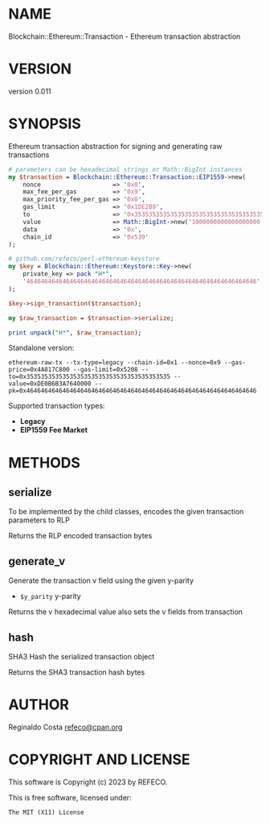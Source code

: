 # NAME

Blockchain::Ethereum::Transaction - Ethereum transaction abstraction

# VERSION

version 0.011

# SYNOPSIS

Ethereum transaction abstraction for signing and generating raw transactions

```perl
# parameters can be hexadecimal strings or Math::BigInt instances
my $transaction = Blockchain::Ethereum::Transaction::EIP1559->new(
    nonce                    => '0x0',
    max_fee_per_gas          => '0x9',
    max_priority_fee_per_gas => '0x0',
    gas_limit                => '0x1DE2B9',
    to                       => '0x3535353535353535353535353535353535353535'
    value                    => Math::BigInt->new('1000000000000000000'),
    data                     => '0x',
    chain_id                 => '0x539'
);

# github.com/refeco/perl-ethereum-keystore
my $key = Blockchain::Ethereum::Keystore::Key->new(
    private_key => pack "H*",
    '4646464646464646464646464646464646464646464646464646464646464646'
);

$key->sign_transaction($transaction);

my $raw_transaction = $transaction->serialize;

print unpack("H*", $raw_transaction);
```

Standalone version:

```
ethereum-raw-tx --tx-type=legacy --chain-id=0x1 --nonce=0x9 --gas-price=0x4A817C800 --gas-limit=0x5208 --to=0x3535353535353535353535353535353535353535 --value=0xDE0B6B3A7640000 --pk=0x4646464646464646464646464646464646464646464646464646464646464646
```

Supported transaction types:

- **Legacy**
- **EIP1559 Fee Market**

# METHODS

## serialize

To be implemented by the child classes, encodes the given transaction parameters to RLP

Returns the RLP encoded transaction bytes

## generate\_v

Generate the transaction v field using the given y-parity

- `$y_parity` y-parity

Returns the v hexadecimal value also sets the v fields from transaction

## hash

SHA3 Hash the serialized transaction object

Returns the SHA3 transaction hash bytes

# AUTHOR

Reginaldo Costa <refeco@cpan.org>

# COPYRIGHT AND LICENSE

This software is Copyright (c) 2023 by REFECO.

This is free software, licensed under:

```
The MIT (X11) License
```
